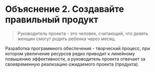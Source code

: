 # Объяснение 2. Создавайте правильный продукт

> Руководитель проекта - это человек, считающий, что девять женщин смогут родить ребенка через месяц.

Разработка программного обеспечения - творческий процесс, при котором увеличение ресурсов редко приводит к линейному повышению эффективности, а руководитель проекта отвечает за своевременную реализацию ожидаемого проекта (продукта).